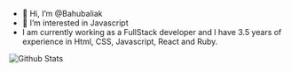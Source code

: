 - 👋 Hi, I’m @Bahubaliak
- 👀 I’m interested in Javascript
- I am currently working as a FullStack developer and I have 3.5 years of experience in Html, CSS, Javascript, React and Ruby.

<!---
Bahubaliak/Bahubaliak is a ✨ special ✨ repository because its `README.md` (this file) appears on your GitHub profile.
You can click the Preview link to take a look at your changes.
--->

![Github Stats](https://github-readme-stats.vercel.app/api?username=Bahubaliak&theme=blue-green)
